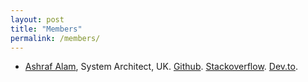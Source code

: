 ```yaml
---
layout: post
title: "Members"
permalink: /members/
---
```


* [Ashraf Alam](https://ashrafalam.github.io/), System Architect, UK. [Github](https://github.com/AshrafAlam). [Stackoverflow](https://stackoverflow.com/users/79739/ashraf-alam). [Dev.to](https://dev.to/ashrafalam).



